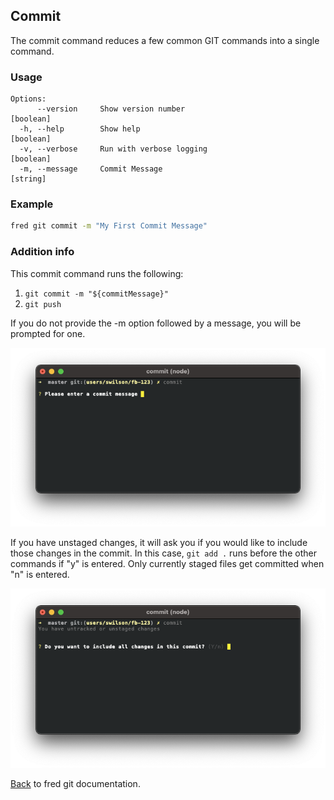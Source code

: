 ## Commit

The commit command reduces a few common GIT commands into a single command.  

### Usage

```
Options:
      --version     Show version number                                [boolean]
  -h, --help        Show help                                          [boolean]
  -v, --verbose     Run with verbose logging                           [boolean]
  -m, --message     Commit Message                                      [string]
```

### Example

```sh
fred git commit -m "My First Commit Message"
```

### Addition info

This commit command runs the following:

1. `git commit -m "${commitMessage}"`
2. `git push`

If you do not provide the -m option followed by a message, you will be prompted for one.

![commit](./commit-prompt.png)

If you have unstaged changes, it will ask you if you would like to include those changes in the commit.  In this case, `git add .` runs before the other commands if "y" is entered.  Only currently staged files get committed when "n" is entered.

![commit](./commit-staging.png)

[Back](../README.md) to fred git documentation.